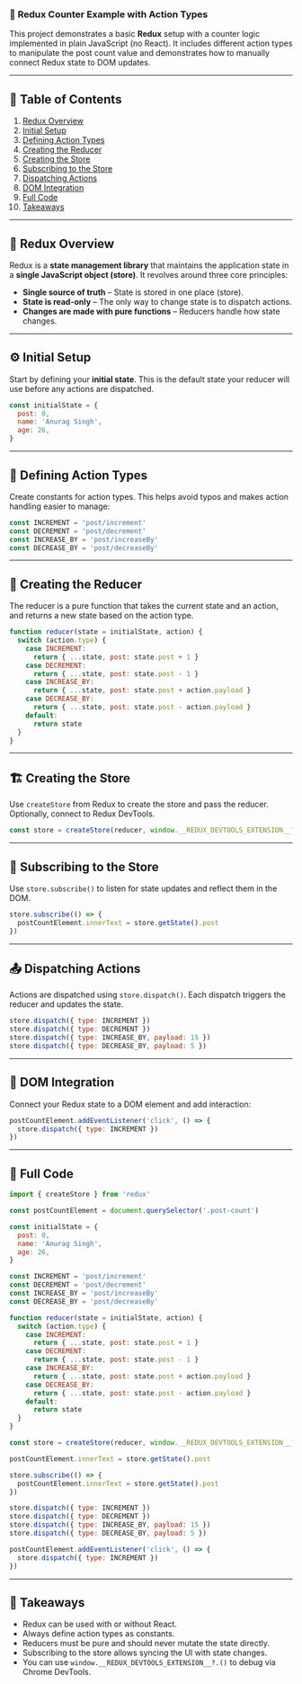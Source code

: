 
### 📘 **Redux Counter Example with Action Types**

This project demonstrates a basic **Redux** setup with a counter logic implemented in plain JavaScript (no React). It includes different action types to manipulate the post count value and demonstrates how to manually connect Redux state to DOM updates.

---

## 📂 Table of Contents

1. [Redux Overview](#redux-overview)
2. [Initial Setup](#initial-setup)
3. [Defining Action Types](#defining-action-types)
4. [Creating the Reducer](#creating-the-reducer)
5. [Creating the Store](#creating-the-store)
6. [Subscribing to the Store](#subscribing-to-the-store)
7. [Dispatching Actions](#dispatching-actions)
8. [DOM Integration](#dom-integration)
9. [Full Code](#full-code)
10. [Takeaways](#takeaways)

---

## 📌 Redux Overview

Redux is a **state management library** that maintains the application state in a **single JavaScript object (store)**. It revolves around three core principles:

* **Single source of truth** – State is stored in one place (store).
* **State is read-only** – The only way to change state is to dispatch actions.
* **Changes are made with pure functions** – Reducers handle how state changes.

---

## ⚙️ Initial Setup

Start by defining your **initial state**. This is the default state your reducer will use before any actions are dispatched.

```js
const initialState = {
  post: 0,
  name: 'Anurag Singh',
  age: 26,
}
```

---

## 🎯 Defining Action Types

Create constants for action types. This helps avoid typos and makes action handling easier to manage:

```js
const INCREMENT = 'post/increment'
const DECREMENT = 'post/decrement'
const INCREASE_BY = 'post/increaseBy'
const DECREASE_BY = 'post/decreaseBy'
```

---

## 🧠 Creating the Reducer

The reducer is a pure function that takes the current state and an action, and returns a new state based on the action type.

```js
function reducer(state = initialState, action) {
  switch (action.type) {
    case INCREMENT:
      return { ...state, post: state.post + 1 }
    case DECREMENT:
      return { ...state, post: state.post - 1 }
    case INCREASE_BY:
      return { ...state, post: state.post + action.payload }
    case DECREASE_BY:
      return { ...state, post: state.post - action.payload }
    default:
      return state
  }
}
```

---

## 🏗️ Creating the Store

Use `createStore` from Redux to create the store and pass the reducer. Optionally, connect to Redux DevTools.

```js
const store = createStore(reducer, window.__REDUX_DEVTOOLS_EXTENSION__?.())
```

---

## 📡 Subscribing to the Store

Use `store.subscribe()` to listen for state updates and reflect them in the DOM.

```js
store.subscribe(() => {
  postCountElement.innerText = store.getState().post
})
```

---

## 📤 Dispatching Actions

Actions are dispatched using `store.dispatch()`. Each dispatch triggers the reducer and updates the state.

```js
store.dispatch({ type: INCREMENT })
store.dispatch({ type: DECREMENT })
store.dispatch({ type: INCREASE_BY, payload: 15 })
store.dispatch({ type: DECREASE_BY, payload: 5 })
```

---

## 🧩 DOM Integration

Connect your Redux state to a DOM element and add interaction:

```js
postCountElement.addEventListener('click', () => {
  store.dispatch({ type: INCREMENT })
})
```

---

## 📜 Full Code

```js
import { createStore } from 'redux'

const postCountElement = document.querySelector('.post-count')

const initialState = {
  post: 0,
  name: 'Anurag Singh',
  age: 26,
}

const INCREMENT = 'post/increment'
const DECREMENT = 'post/decrement'
const INCREASE_BY = 'post/increaseBy'
const DECREASE_BY = 'post/decreaseBy'

function reducer(state = initialState, action) {
  switch (action.type) {
    case INCREMENT:
      return { ...state, post: state.post + 1 }
    case DECREMENT:
      return { ...state, post: state.post - 1 }
    case INCREASE_BY:
      return { ...state, post: state.post + action.payload }
    case DECREASE_BY:
      return { ...state, post: state.post - action.payload }
    default:
      return state
  }
}

const store = createStore(reducer, window.__REDUX_DEVTOOLS_EXTENSION__?.())

postCountElement.innerText = store.getState().post

store.subscribe(() => {
  postCountElement.innerText = store.getState().post
})

store.dispatch({ type: INCREMENT })
store.dispatch({ type: DECREMENT })
store.dispatch({ type: INCREASE_BY, payload: 15 })
store.dispatch({ type: DECREASE_BY, payload: 5 })

postCountElement.addEventListener('click', () => {
  store.dispatch({ type: INCREMENT })
})
```

---

## 📘 Takeaways

* Redux can be used with or without React.
* Always define action types as constants.
* Reducers must be pure and should never mutate the state directly.
* Subscribing to the store allows syncing the UI with state changes.
* You can use `window.__REDUX_DEVTOOLS_EXTENSION__?.()` to debug via Chrome DevTools.

